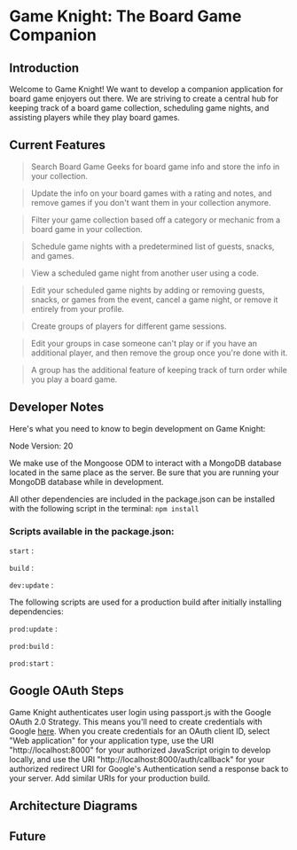 # Game Knight: The Board Game Companion

## Introduction
Welcome to Game Knight! We want to develop a companion application for board game enjoyers out there. We are striving to create a central hub for keeping track of a board game collection, scheduling game nights, and assisting players while they play board games.

## Current Features
> Search Board Game Geeks for board game info and store the info in your collection.



> Update the info on your board games with a rating and notes, and remove games if you don't want them in your collection anymore.



> Filter your game collection based off a category or mechanic from a board game in your collection.



> Schedule game nights with a predetermined list of guests, snacks, and games.



> View a scheduled game night from another user using a code.



> Edit your scheduled game nights by adding or removing guests, snacks, or games from the event, cancel a game night, or remove it entirely from your profile.



> Create groups of players for different game sessions.



> Edit your groups in case someone can't play or if you have an additional player, and then remove the group once you're done with it.



> A group has the additional feature of keeping track of turn order while you play a board game.



## Developer Notes
Here's what you need to know to begin development on Game Knight:

Node Version: 20

We make use of the Mongoose ODM to interact with a MongoDB database located in the same place as the server. Be sure that you are running your MongoDB database while in development.

All other dependencies are included in the package.json can be installed with the following script in the terminal:
`npm install`

### Scripts available in the package.json:

`start` :

`build` :

`dev:update` :

The following scripts are used for a production build after initially installing dependencies:

`prod:update` :

`prod:build` :

`prod:start` :

## Google OAuth Steps
Game Knight authenticates user login using passport.js with the Google OAuth 2.0 Strategy. This means you'll need to create credentials with Google [here](https://console.cloud.google.com/apis/credentials). When you create credentials for an OAuth client ID, select "Web application" for your application type, use the URI "http://localhost:8000" for your authorized JavaScript origin to develop locally, and use the URI "http://localhost:8000/auth/callback" for your authorized redirect URI for Google's Authentication send a response back to your server.
Add similar URIs for your production build.

## Architecture Diagrams


## Future